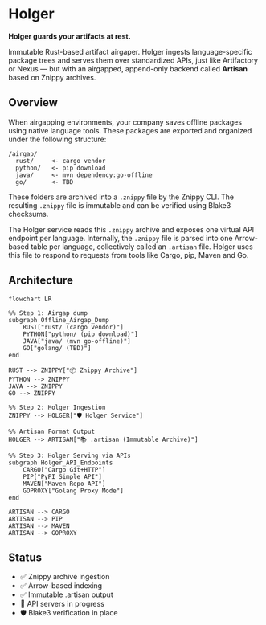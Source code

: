 # Holger

**Holger guards your artifacts at rest.**

Immutable Rust-based artifact airgaper. Holger ingests language-specific package trees and serves them over standardized APIs, just like Artifactory or Nexus — but with an airgapped, append-only backend called **Artisan** based on Znippy archives.

## Overview

When airgapping environments, your company saves offline packages using native language tools. These packages are exported and organized under the following structure:

```text
/airgap/
  rust/     <- cargo vendor
  python/   <- pip download
  java/     <- mvn dependency:go-offline
  go/       <- TBD
```

These folders are archived into a `.znippy` file by the Znippy CLI. The resulting `.znippy` file is immutable and can be verified using Blake3 checksums.

The Holger service reads this `.znippy` archive and exposes one virtual API endpoint per language. Internally, the `.znippy` file is parsed into one Arrow-based table per language, collectively called an `.artisan` file. Holger uses this file to respond to requests from tools like Cargo, pip, Maven and Go.

## Architecture

```mermaid
flowchart LR

%% Step 1: Airgap dump
subgraph Offline_Airgap_Dump
    RUST["rust/ (cargo vendor)"]
    PYTHON["python/ (pip download)"]
    JAVA["java/ (mvn go-offline)"]
    GO["golang/ (TBD)"]
end

RUST --> ZNIPPY["📦 Znippy Archive"]
PYTHON --> ZNIPPY
JAVA --> ZNIPPY
GO --> ZNIPPY

%% Step 2: Holger Ingestion
ZNIPPY --> HOLGER["🛡 Holger Service"]

%% Artisan Format Output
HOLGER --> ARTISAN["📚 .artisan (Immutable Archive)"]

%% Step 3: Holger Serving via APIs
subgraph Holger_API_Endpoints
    CARGO["Cargo Git+HTTP"]
    PIP["PyPI Simple API"]
    MAVEN["Maven Repo API"]
    GOPROXY["Golang Proxy Mode"]
end

ARTISAN --> CARGO
ARTISAN --> PIP
ARTISAN --> MAVEN
ARTISAN --> GOPROXY
```

## Status

- ✅ Znippy archive ingestion
- ✅ Arrow-based indexing
- ✅ Immutable .artisan output
- 🔧 API servers in progress
- 🛡 Blake3 verification in place

